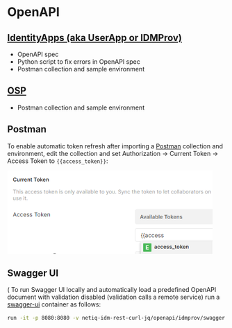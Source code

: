 # OpenAPI

## [IdentityApps (aka UserApp or IDMProv)](idmprov)

- OpenAPI spec
- Python script to fix errors in OpenAPI spec
- Postman collection and sample environment

## [OSP](osp)

- Postman collection and sample environment

## Postman

To enable automatic token refresh after importing a [Postman](https://postman.com) collection and environment, edit the collection and set Authorization -> Current Token -> Access Token to `{{access_token}}`:

![Set Access Token field to environment variable](postman-collection-current-token.png)

## Swagger UI
(
To run Swagger UI locally and automatically load a predefined OpenAPI document with validation disabled (validation calls a remote service) run a [swagger-ui](https://hub.docker.com/r/swaggerapi/swagger-ui) container as follows:

```bash
run -it -p 8080:8080 -v netiq-idm-rest-curl-jq/openapi/idmprov/swagger.json:/usr/share/nginx/html/swagger.json --name swagger-ui -e SWAGGER_JSON=/usr/share/nginx/html/swagger.json -e VALIDATOR_URL=none  swaggerapi/swagger-ui:v3.51.1
```

